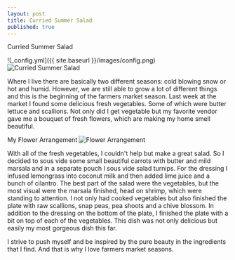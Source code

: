 ```yaml
---
layout: post
title: Curried Summer Salad
published: true
---
```


Curried Summer Salad

![_config.yml]({{ site.baseurl }}/images/config.png)
![Curried Summer Salad]({{site.baseurl}}/https://2.bp.blogspot.com/-4ftgrW1bXL8/VW4OBNBJNKI/AAAAAAAAAVw/Cv_75kTlTM8/s400/IMG_2666.JPG)

Where I live there are basically two different seasons: cold blowing snow or hot and humid. However, we are still able to grow a lot of different things and this is the beginning of the farmers market season. Last week at the market I found some delicious fresh vegetables. Some of which were butter lettuce and scallions. Not only did I get vegetable but my favorite vendor gave me a bouquet of fresh flowers, which are making my home smell beautiful. 

My Flower Arrangement 
![Flower Arrangement]({{site.baseurl}}/https://1.bp.blogspot.com/-70y05xQ7B18/VW4P3KukAPI/AAAAAAAAAV8/p_XWd9hoks4/s320/2015-06-02.jpg)

With all of the fresh vegetables, I couldn't help but make a great salad. So I decided to sous vide some small beautiful carrots with butter and mild marsala and in a separate pouch I sous vide salad turnips. For the dressing I infused lemongrass into coconut milk and then added lime juice and a bunch of cilantro. The best part of the salad were the vegetables, but the most visual were the marsala finished, head on shrimp, which were standing to attention. I not only had cooked vegetables but also finished the plate with raw scallions, snap peas, pea shoots and a chive blossom. In addition to the dressing on the bottom of the plate, I finished the plate with a bit on top of each of the vegetables. This dish was not only delicious but easily my most gorgeous dish this far. 

I strive to push myself and be inspired by the pure beauty in the ingredients that I find. And that is why I love farmers market seasons. 
